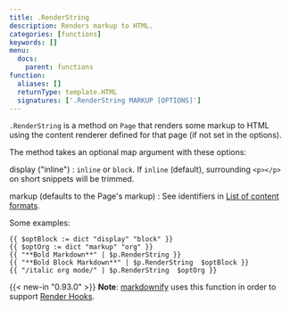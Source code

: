 ```yaml
---
title: .RenderString
description: Renders markup to HTML.
categories: [functions]
keywords: []
menu:
  docs:
    parent: functions
function:
  aliases: []
  returnType: template.HTML
  signatures: ['.RenderString MARKUP [OPTIONS]']
---
```


`.RenderString` is a method on `Page` that renders some markup to HTML using the content renderer defined for that page (if not set in the options).

The method takes an optional map argument with these options:

display ("inline")
: `inline` or `block`. If `inline` (default), surrounding `<p></p>` on short snippets will be trimmed.

markup (defaults to the Page's markup)
: See identifiers in [List of content formats](/content-management/formats/#list-of-content-formats).

Some examples:

```go-html-template
{{ $optBlock := dict "display" "block" }}
{{ $optOrg := dict "markup" "org" }}
{{ "**Bold Markdown**" | $p.RenderString }}
{{ "**Bold Block Markdown**" | $p.RenderString  $optBlock }}
{{ "/italic org mode/" | $p.RenderString  $optOrg }}
```

{{< new-in "0.93.0" >}} **Note**: [markdownify](/functions/transform/markdownify) uses this function in order to support [Render Hooks](/getting-started/configuration-markup/#markdown-render-hooks).
